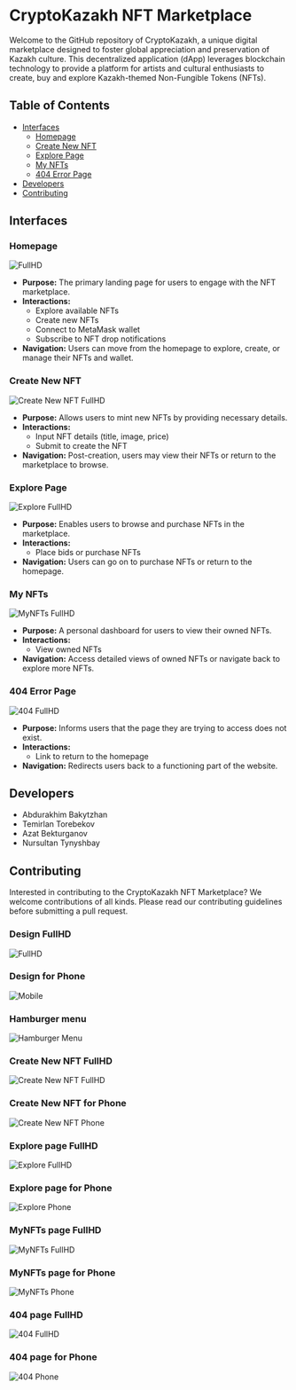 # CryptoKazakh NFT Marketplace
Welcome to the GitHub repository of CryptoKazakh, a unique digital marketplace designed to foster global appreciation and preservation of Kazakh culture. This decentralized application (dApp) leverages blockchain technology to provide a platform for artists and cultural enthusiasts to create, buy and explore Kazakh-themed Non-Fungible Tokens (NFTs).

## Table of Contents

  - [Interfaces](#interfaces)
    - [Homepage](#homepage)
    - [Create New NFT](#create-new-nft)
    - [Explore Page](#explore-page)
    - [My NFTs](#my-nfts)
    - [404 Error Page](#404-error-page)
  - [Developers](#developers)
  - [Contributing](#contributing)

## Interfaces

### Homepage

![FullHD](https://github.com/aBacoding/CryptoKazakh/assets/97093590/278bb6e5-2cbd-4abd-b8f2-2ad8ba6b4f72)

- **Purpose:** The primary landing page for users to engage with the NFT marketplace.
- **Interactions:** 
  - Explore available NFTs
  - Create new NFTs
  - Connect to MetaMask wallet
  - Subscribe to NFT drop notifications
- **Navigation:** Users can move from the homepage to explore, create, or manage their NFTs and wallet.

### Create New NFT

![Create New NFT FullHD](https://github.com/aBacoding/CryptoKazakh/assets/97093590/cfbc5f39-2ec1-47ee-9ace-238ada7e4785)

- **Purpose:** Allows users to mint new NFTs by providing necessary details.
- **Interactions:** 
  - Input NFT details (title, image, price)
  - Submit to create the NFT
- **Navigation:** Post-creation, users may view their NFTs or return to the marketplace to browse.

### Explore Page

![Explore FullHD](https://github.com/aBacoding/CryptoKazakh/assets/97093590/f704ac15-c705-4570-ad64-f7b96334bd41)

- **Purpose:** Enables users to browse and purchase NFTs in the marketplace.
- **Interactions:** 
  - Place bids or purchase NFTs
- **Navigation:** Users can go on to purchase NFTs or return to the homepage.

### My NFTs

![MyNFTs FullHD](https://github.com/aBacoding/CryptoKazakh/assets/97093590/20a01941-8371-4e16-a583-5117d113ac4d)

- **Purpose:** A personal dashboard for users to view their owned NFTs.
- **Interactions:** 
  - View owned NFTs
- **Navigation:** Access detailed views of owned NFTs or navigate back to explore more NFTs.

### 404 Error Page

![404 FullHD](https://github.com/aBacoding/CryptoKazakh/assets/97093590/3ffb65a2-ed92-49c1-8ae8-a50d4c24839d)

- **Purpose:** Informs users that the page they are trying to access does not exist.
- **Interactions:** 
  - Link to return to the homepage
- **Navigation:** Redirects users back to a functioning part of the website.

## Developers

- Abdurakhim Bakytzhan
- Temirlan Torebekov
- Azat Bekturganov
- Nursultan Tynyshbay

## Contributing

Interested in contributing to the CryptoKazakh NFT Marketplace? We welcome contributions of all kinds. Please read our contributing guidelines before submitting a pull request.

### Design FullHD
![FullHD](https://github.com/aBacoding/CryptoKazakh/assets/97093590/278bb6e5-2cbd-4abd-b8f2-2ad8ba6b4f72)

### Design for Phone
![Mobile](https://github.com/aBacoding/CryptoKazakh/assets/97093590/b11c1b91-07f8-4a78-bc04-47ba767fa9f3)

### Hamburger menu
![Hamburger Menu](https://github.com/aBacoding/CryptoKazakh/assets/97093590/fca0672f-f922-433a-aeb8-0b20c34a98db)

### Create New NFT FullHD
![Create New NFT FullHD](https://github.com/aBacoding/CryptoKazakh/assets/97093590/cfbc5f39-2ec1-47ee-9ace-238ada7e4785)

### Create New NFT for Phone
![Create New NFT Phone](https://github.com/aBacoding/CryptoKazakh/assets/97093590/fca3b956-9729-4d5c-9097-b734441361d1)

### Explore page FullHD
![Explore FullHD](https://github.com/aBacoding/CryptoKazakh/assets/97093590/f704ac15-c705-4570-ad64-f7b96334bd41)

### Explore page for Phone
![Explore Phone](https://github.com/aBacoding/CryptoKazakh/assets/97093590/7e7b50ea-ec1d-4943-91ae-09bc07d0efec)

### MyNFTs page FullHD
![MyNFTs FullHD](https://github.com/aBacoding/CryptoKazakh/assets/97093590/20a01941-8371-4e16-a583-5117d113ac4d)

### MyNFTs page for Phone
![MyNFTs Phone](https://github.com/aBacoding/CryptoKazakh/assets/97093590/9366f158-5c15-4c7b-87ba-7d91cd6fcb65)

### 404 page FullHD
![404 FullHD](https://github.com/aBacoding/CryptoKazakh/assets/97093590/3ffb65a2-ed92-49c1-8ae8-a50d4c24839d)

### 404 page for Phone
![404 Phone](https://github.com/aBacoding/CryptoKazakh/assets/97093590/6229ca77-316d-4132-a59a-aa1e6fa04ddc)
